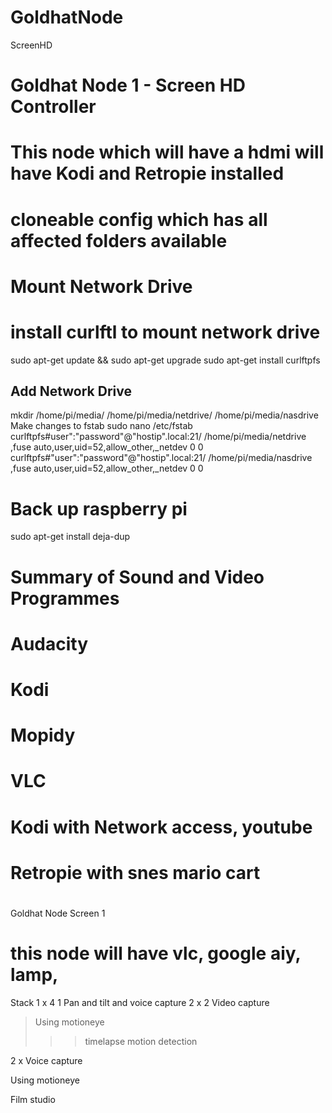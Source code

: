# GoldhatNode
ScreenHD
# Goldhat Node 1 - Screen HD Controller  
# This node which will have a hdmi will have Kodi and Retropie installed   
# cloneable config which has all affected folders available 
# Mount Network Drive
# install curlftl to mount network drive
sudo apt-get update && sudo apt-get upgrade
sudo apt-get install curlftpfs
## Add Network Drive
mkdir /home/pi/media/ /home/pi/media/netdrive/ /home/pi/media/nasdrive
Make changes to fstab
sudo nano /etc/fstab
curlftpfs#user":"password"@"hostip".local:21/ /home/pi/media/netdrive ,fuse auto,user,uid=52,allow_other,_netdev 0 0
curlftpfs#"user":"password"@"hostip".local:21/ /home/pi/media/nasdrive ,fuse auto,user,uid=52,allow_other,_netdev 0 0

# Back up raspberry pi
sudo apt-get install deja-dup

# Summary of Sound and Video Programmes
# Audacity
# Kodi
# Mopidy
# VLC



# Kodi with Network access, youtube 

# Retropie with snes mario cart 

#

Goldhat Node 
Screen 1
# this node will have vlc, google aiy, lamp, 



Stack 1 x 4
1 Pan and tilt and voice capture
2 x 2 Video capture 
> Using motioneye
>>> timelapse
>>> motion detection


2 x Voice capture


Using motioneye

Film studio
